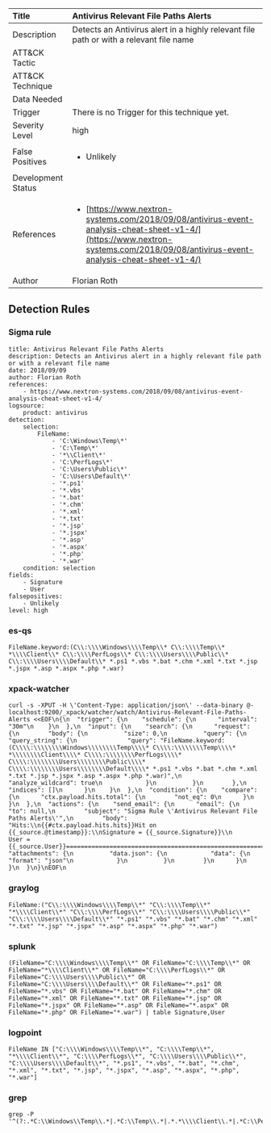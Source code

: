 | Title                | Antivirus Relevant File Paths Alerts                                                                                                                                                 |
|:---------------------|:------------------------------------------------------------------------------------------------------------------------------------------------------------|
| Description          | Detects an Antivirus alert in a highly relevant file path or with a relevant file name                                                                                                                                           |
| ATT&amp;CK Tactic    | <ul></ul>  |
| ATT&amp;CK Technique | <ul></ul>                             |
| Data Needed          | <ul></ul>                                                         |
| Trigger              |  There is no Trigger for this technique yet.  |
| Severity Level       | high                                                                                                                                                 |
| False Positives      | <ul><li>Unlikely</li></ul>                                                                  |
| Development Status   |                                                                                                                                                 |
| References           | <ul><li>[https://www.nextron-systems.com/2018/09/08/antivirus-event-analysis-cheat-sheet-v1-4/](https://www.nextron-systems.com/2018/09/08/antivirus-event-analysis-cheat-sheet-v1-4/)</li></ul>                                                          |
| Author               | Florian Roth                                                                                                                                                |


## Detection Rules

### Sigma rule

```
title: Antivirus Relevant File Paths Alerts
description: Detects an Antivirus alert in a highly relevant file path or with a relevant file name
date: 2018/09/09
author: Florian Roth
references:
    - https://www.nextron-systems.com/2018/09/08/antivirus-event-analysis-cheat-sheet-v1-4/
logsource:
    product: antivirus
detection:
    selection:
        FileName:
            - 'C:\Windows\Temp\*'
            - 'C:\Temp\*'
            - '*\\Client\*'
            - 'C:\PerfLogs\*'
            - 'C:\Users\Public\*'
            - 'C:\Users\Default\*'
            - '*.ps1'
            - '*.vbs'
            - '*.bat'
            - '*.chm'
            - '*.xml'
            - '*.txt'
            - '*.jsp'
            - '*.jspx'
            - '*.asp'
            - '*.aspx'
            - '*.php'
            - '*.war'
    condition: selection
fields:
    - Signature
    - User
falsepositives:
    - Unlikely
level: high

```




### es-qs
    
```
FileName.keyword:(C\\:\\\\Windows\\\\Temp\\* C\\:\\\\Temp\\* *\\\\Client\\* C\\:\\\\PerfLogs\\* C\\:\\\\Users\\\\Public\\* C\\:\\\\Users\\\\Default\\* *.ps1 *.vbs *.bat *.chm *.xml *.txt *.jsp *.jspx *.asp *.aspx *.php *.war)
```


### xpack-watcher
    
```
curl -s -XPUT -H \'Content-Type: application/json\' --data-binary @- localhost:9200/_xpack/watcher/watch/Antivirus-Relevant-File-Paths-Alerts <<EOF\n{\n  "trigger": {\n    "schedule": {\n      "interval": "30m"\n    }\n  },\n  "input": {\n    "search": {\n      "request": {\n        "body": {\n          "size": 0,\n          "query": {\n            "query_string": {\n              "query": "FileName.keyword:(C\\\\:\\\\\\\\Windows\\\\\\\\Temp\\\\* C\\\\:\\\\\\\\Temp\\\\* *\\\\\\\\Client\\\\* C\\\\:\\\\\\\\PerfLogs\\\\* C\\\\:\\\\\\\\Users\\\\\\\\Public\\\\* C\\\\:\\\\\\\\Users\\\\\\\\Default\\\\* *.ps1 *.vbs *.bat *.chm *.xml *.txt *.jsp *.jspx *.asp *.aspx *.php *.war)",\n              "analyze_wildcard": true\n            }\n          }\n        },\n        "indices": []\n      }\n    }\n  },\n  "condition": {\n    "compare": {\n      "ctx.payload.hits.total": {\n        "not_eq": 0\n      }\n    }\n  },\n  "actions": {\n    "send_email": {\n      "email": {\n        "to": null,\n        "subject": "Sigma Rule \'Antivirus Relevant File Paths Alerts\'",\n        "body": "Hits:\\n{{#ctx.payload.hits.hits}}Hit on {{_source.@timestamp}}:\\nSignature = {{_source.Signature}}\\n     User = {{_source.User}}================================================================================\\n{{/ctx.payload.hits.hits}}",\n        "attachments": {\n          "data.json": {\n            "data": {\n              "format": "json"\n            }\n          }\n        }\n      }\n    }\n  }\n}\nEOF\n
```


### graylog
    
```
FileName:("C\\:\\\\Windows\\\\Temp\\*" "C\\:\\\\Temp\\*" "*\\\\Client\\*" "C\\:\\\\PerfLogs\\*" "C\\:\\\\Users\\\\Public\\*" "C\\:\\\\Users\\\\Default\\*" "*.ps1" "*.vbs" "*.bat" "*.chm" "*.xml" "*.txt" "*.jsp" "*.jspx" "*.asp" "*.aspx" "*.php" "*.war")
```


### splunk
    
```
(FileName="C:\\\\Windows\\\\Temp\\*" OR FileName="C:\\\\Temp\\*" OR FileName="*\\\\Client\\*" OR FileName="C:\\\\PerfLogs\\*" OR FileName="C:\\\\Users\\\\Public\\*" OR FileName="C:\\\\Users\\\\Default\\*" OR FileName="*.ps1" OR FileName="*.vbs" OR FileName="*.bat" OR FileName="*.chm" OR FileName="*.xml" OR FileName="*.txt" OR FileName="*.jsp" OR FileName="*.jspx" OR FileName="*.asp" OR FileName="*.aspx" OR FileName="*.php" OR FileName="*.war") | table Signature,User
```


### logpoint
    
```
FileName IN ["C:\\\\Windows\\\\Temp\\*", "C:\\\\Temp\\*", "*\\\\Client\\*", "C:\\\\PerfLogs\\*", "C:\\\\Users\\\\Public\\*", "C:\\\\Users\\\\Default\\*", "*.ps1", "*.vbs", "*.bat", "*.chm", "*.xml", "*.txt", "*.jsp", "*.jspx", "*.asp", "*.aspx", "*.php", "*.war"]
```


### grep
    
```
grep -P '^(?:.*C:\\Windows\\Temp\\.*|.*C:\\Temp\\.*|.*.*\\\\Client\\.*|.*C:\\PerfLogs\\.*|.*C:\\Users\\Public\\.*|.*C:\\Users\\Default\\.*|.*.*\\.ps1|.*.*\\.vbs|.*.*\\.bat|.*.*\\.chm|.*.*\\.xml|.*.*\\.txt|.*.*\\.jsp|.*.*\\.jspx|.*.*\\.asp|.*.*\\.aspx|.*.*\\.php|.*.*\\.war)'
```


